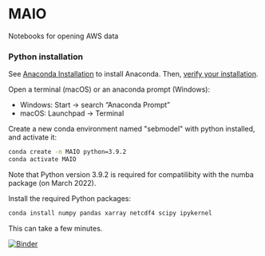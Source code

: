 # MAIO
 Notebooks for opening AWS data

### Python installation
See [Anaconda Installation](https://docs.anaconda.com/anaconda/) to install Anaconda. Then, [verify your installation](https://docs.anaconda.com/anaconda/install/verify-install/).


Open a terminal (macOS) or an anaconda prompt (Windows):
* Windows: Start -> search “Anaconda Prompt”
* macOS: Launchpad -> Terminal

Create a new conda environment named "sebmodel" with python installed, and activate it:
```bash
conda create -n MAIO python=3.9.2
conda activate MAIO
```
Note that Python version 3.9.2 is required for compatilibity with the numba package (on March 2022).

Install the required Python packages:

```bash
conda install numpy pandas xarray netcdf4 scipy ipykernel 

```
This can take a few minutes.

[![Binder](https://mybinder.org/badge_logo.svg)](https://mybinder.org/v2/gh/mvantiggelen/MAIO-UU/HEAD)
